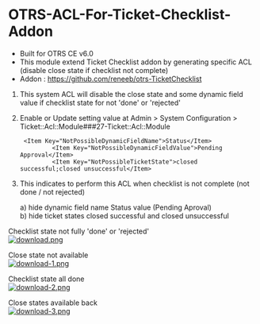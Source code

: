 # OTRS-ACL-For-Ticket-Checklist-Addon  
- Built for OTRS CE v6.0  
- This module extend Ticket Checklist addon by generating specific ACL (disable close state if checklist not complete)  
- Addon : https://github.com/reneeb/otrs-TicketChecklist  

1. This system ACL will disable the close state and some dynamic field value if checklist state for not 'done' or 'rejected'  

2. Enable or Update setting value at Admin > System Configuration > Ticket::Acl::Module###27-Ticket::Acl::Module   

        <Item Key="NotPossibleDynamicFieldName">Status</Item>  
				<Item Key="NotPossibleDynamicFieldValue">Pending Approval</Item>  
				<Item Key="NotPossibleTicketState">closed successful;closed unsuccessful</Item>  
        
3. This indicates to perform this ACL when checklist is not complete (not done / not rejected)   

    a) hide dynamic field name Status value (Pending Aproval)  
    b) hide ticket states closed successful and closed unsuccessful  
    
 
Checklist state not fully 'done' or 'rejected'  
[![download.png](https://i.postimg.cc/m2L3zqMr/download.png)](https://postimg.cc/5jrQDssc)  


Close state not available  
[![download-1.png](https://i.postimg.cc/JnCZ1dMM/download-1.png)](https://postimg.cc/jWvLccDF)  


Checklist state all done  
[![download-2.png](https://i.postimg.cc/7Y56WnrV/download-2.png)](https://postimg.cc/gnPmwRJX)  


Close states available back  
[![download-3.png](https://i.postimg.cc/ZRYYFrL6/download-3.png)](https://postimg.cc/67SNB4gQ)  
